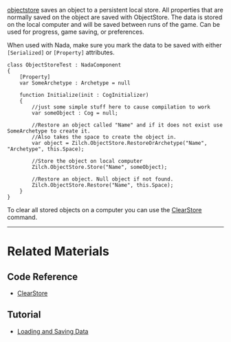 
[objectstore](https://github.com/ZilchEngine/ZilchDocs/blob/master/code_reference/class_reference/objectstore.md) saves an object to a persistent local store.  All properties that are normally saved on the object are saved with ObjectStore.  The data is stored on the local computer and will be saved between runs of the game.  Can be used for progress, game saving, or preferences. 

When used with Nada, make sure you mark the data to be saved with either `[Serialized]` or `[Property]` attributes. 

```lang=csharp
class ObjectStoreTest : NadaComponent
{
    [Property]
    var SomeArchetype : Archetype = null

    function Initialize(init : CogInitializer)
    {
        //just some simple stuff here to cause compilation to work
        var someObject : Cog = null;        
        
        //Restore an object called "Name" and if it does not exist use  SomeArchetype to create it.
        //Also takes the space to create the object in.
        var object = Zilch.ObjectStore.RestoreOrArchetype("Name", "Archetype", this.Space);
        
        //Store the object on local computer
        Zilch.ObjectStore.Store("Name", someObject);
        
        //Restore an object. Null object if not found.
        Zilch.ObjectStore.Restore("Name", this.Space);
    }
}
```
To clear all stored objects on a computer you can use the [ ClearStore ](https://github.com/ZilchEngine/ZilchDocs/blob/master/code_reference/command_reference.md#clearobjectstore) command.

---

 # Related Materials
 ## Code Reference
- [ ClearStore ](https://github.com/ZilchEngine/ZilchDocs/blob/master/code_reference/command_reference.md#clearobjectstore) 
 ## Tutorial
- [Loading and Saving Data](https://github.com/ZilchEngine/ZilchDocs/blob/master/zilch_editor_documentation/tutorials/architecture/objectstore.md) 

 